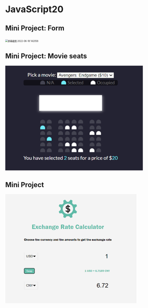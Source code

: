 # JavaScript20

## Mini Project: Form 

<img src="https://user-images.githubusercontent.com/59989074/174425818-a0a644d0-3ad3-4e09-87c1-0e729b08f13d.png" alt="屏幕截图 2022-06-18 142058" style="zoom:50%;" />



## Mini Project: Movie seats

<img src="README.assets/image-20220618173055784.png" alt="image-20220618173055784" style="zoom:80%;" />



## Mini Project

<img src="README.assets/image-20220619095056212.png" alt="image-20220619095056212" style="zoom:50%;" />
